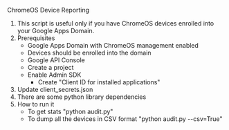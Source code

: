 ChromeOS Device Reporting 

1) This script is useful only if you have ChromeOS devices enrolled into your Google Apps Domain.
2) Prerequisites
    - Google Apps Domain with ChromeOS management enabled
    - Devices should be enrolled into the domain
    - Google API Console
	- Create a project 
	- Enable Admin SDK
        - Create "Client ID for installed applications"
3) Update client_secrets.json
4) There are some python library dependencies
5) How to run it
    - To get stats "python audit.py"
    - To dump all the devices in CSV format "python audit.py --csv=True"
